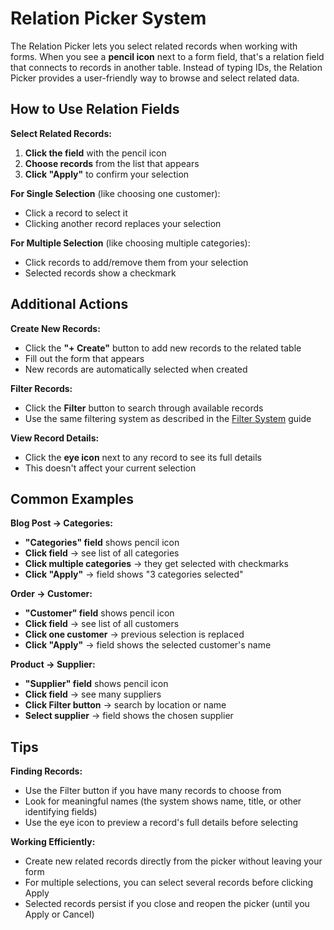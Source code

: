 # Relation Picker System

The Relation Picker lets you select related records when working with forms. When you see a **pencil icon** next to a form field, that's a relation field that connects to records in another table. Instead of typing IDs, the Relation Picker provides a user-friendly way to browse and select related data.

## How to Use Relation Fields

**Select Related Records:**
1. **Click the field** with the pencil icon
2. **Choose records** from the list that appears
3. **Click "Apply"** to confirm your selection

**For Single Selection** (like choosing one customer):
- Click a record to select it
- Clicking another record replaces your selection

**For Multiple Selection** (like choosing multiple categories):
- Click records to add/remove them from your selection  
- Selected records show a checkmark

## Additional Actions

**Create New Records:**
- Click the **"+ Create"** button to add new records to the related table
- Fill out the form that appears
- New records are automatically selected when created

**Filter Records:**  
- Click the **Filter** button to search through available records
- Use the same filtering system as described in the [Filter System](./filter-system.md) guide

**View Record Details:**
- Click the **eye icon** next to any record to see its full details
- This doesn't affect your current selection

## Common Examples

**Blog Post → Categories:**
- **"Categories" field** shows pencil icon
- **Click field** → see list of all categories
- **Click multiple categories** → they get selected with checkmarks
- **Click "Apply"** → field shows "3 categories selected"

**Order → Customer:**
- **"Customer" field** shows pencil icon  
- **Click field** → see list of all customers
- **Click one customer** → previous selection is replaced
- **Click "Apply"** → field shows the selected customer's name

**Product → Supplier:**
- **"Supplier" field** shows pencil icon
- **Click field** → see many suppliers
- **Click Filter button** → search by location or name
- **Select supplier** → field shows the chosen supplier

## Tips

**Finding Records:**
- Use the Filter button if you have many records to choose from
- Look for meaningful names (the system shows name, title, or other identifying fields)
- Use the eye icon to preview a record's full details before selecting

**Working Efficiently:**
- Create new related records directly from the picker without leaving your form
- For multiple selections, you can select several records before clicking Apply
- Selected records persist if you close and reopen the picker (until you Apply or Cancel)